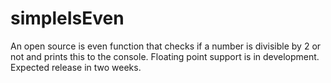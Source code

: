 # simpleIsEven
An open source is even function that checks if a number is divisible by 2 or not and prints this to the console. Floating point support is in development. Expected release in two weeks.
